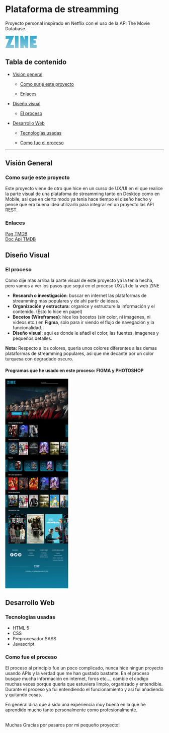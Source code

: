 <h1>Plataforma de streamming</h1>
<p>Proyecto personal inspirado en Netflix con el uso de la API The Movie Database.</p>
<a href="https://luciamouriz.github.io/api-tmdb/"><img src="https://github.com/luciamouriz/api-tmdb/blob/main/img/logo.png" width=100></a>

<h2>Tabla de contenido</h2>

<ul>
  <li><a href="">Visión general</a></li>
  <ul>
    <li><a href="">Como surje este proyecto</a></li>
  </ul>
  <ul>
    <li><a href="">Enlaces</a></li>
  </ul>
</ul>
<ul>
  <li><a href="">Diseño visual</a></li>
  <ul>
  <li><a href="">El proceso</a></li>
</ul>
</ul>
<ul>
  <li><a href="">Desarrollo Web</a></li>
  <ul>
    <li><a href="">Tecnologías usadas</a></li>
  </ul>
  <ul>
    <li><a href="">Como fue el proceso</a></li>
  </ul>
</ul>
<hr>
<h2>Visión General</h2>
<h3>Como surje este proyecto</h3>
<p>Este proyecto viene de otro que hice en un curso de UX/UI en el que realice la parte visual de una platafoma de streamming tanto en Desktop como en Mobile, asi que en cierto modo ya tenia hace tiempo
el diseño hecho y pense que era buena idea utilizarlo para integrar en un proyecto las API REST.</p>
<h3>Enlaces </h3>
<a href="https://www.themoviedb.org/">Pag TMDB</a><br>
<a href="https://developers.themoviedb.org/3/getting-started/introduction">Doc Api TMDB</a>


<h2>Diseño Visual</h2>
<h3>El proceso</h3>
<p>Como dije mas arriba la parte visual de este proyecto ya la tenia hecha, pero vamos a ver los pasos que segui en el proceso UX/UI de la web ZINE</p>
<ul>
<li><b>Research o investigación</b>: buscar en internet las plataformas de streamming mas populares y de ahi partir de ideas.</li>
<li><b>Organización y estructura</b>: organice y estructure la información y el contenido. (Esto lo hice en papel)</li>
<li><b>Bocetos (Wireframes)</b>: hice los bocetos (sin color, ni imagenes, ni videos etc.) en <b>Figma</b>, solo para ir viendo el flujo de navegación y la funcionalidad.</li>
<li><b>Diseño visual</b>: aqui es donde le añadi el color, las fuentes, imagenes y pequeños detalles.</li>
</ul>
<p><b>Nota:</b> Respecto a los colores, queria unos colores diferentes a las demas plataformas de streamming populares, asi que me decante por un color turquesa con degradado oscuro.<p>
<h4>Programas que he usado en este proceso: FIGMA y PHOTOSHOP</h4>
<img src="https://github.com/luciamouriz/api-tmdb/blob/main/img/Web_Streaming_Home.jpg" width=200>
<h2>Desarrollo Web</h2>
<h3>Tecnologias usadas</h3>
<ul>
  <li>HTML 5</li>
  <li>CSS</li>
  <li>Preprocesador SASS</li>
  <li>Javascript</li>
</ul>
<h3>Como fue el proceso</h3>
<p>El proceso al principio fue un poco complicado, nunca hice ningun proyecto usando APIs y la verdad que me han gustado bastante. 
En el proceso busque mucha información en internet, foros etc..., cambie el codigo muchas veces porque queria que estuviera limpio, organizado y entendible. 
Durante el proceso ya fui entendiendo el funcionamiento y asi fui añadiendo y quitando cosas.</p>
<p>En general diria que a sido una experiencia muy buena en la que he aprendido mucho tanto personalmente como profesionalmente.</p>
<br>
Muchas Gracias por pasaros por mi pequeño proyecto!




